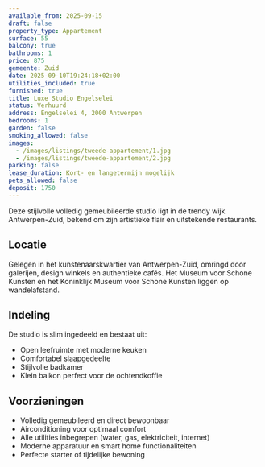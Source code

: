 ```yaml
---
available_from: 2025-09-15
draft: false
property_type: Appartement
surface: 55
balcony: true
bathrooms: 1
price: 875
gemeente: Zuid
date: 2025-09-10T19:24:18+02:00
utilities_included: true
furnished: true
title: Luxe Studio Engelselei
status: Verhuurd
address: Engelselei 4, 2000 Antwerpen
bedrooms: 1
garden: false
smoking_allowed: false
images:
  - /images/listings/tweede-appartement/1.jpg
  - /images/listings/tweede-appartement/2.jpg
parking: false
lease_duration: Kort- en langetermijn mogelijk
pets_allowed: false
deposit: 1750
---
```


Deze stijlvolle volledig gemeubileerde studio ligt in de trendy wijk Antwerpen-Zuid, bekend om zijn artistieke flair en uitstekende restaurants.

## Locatie
Gelegen in het kunstenaarskwartier van Antwerpen-Zuid, omringd door galerijen, design winkels en authentieke cafés. Het Museum voor Schone Kunsten en het Koninklijk Museum voor Schone Kunsten liggen op wandelafstand.

## Indeling
De studio is slim ingedeeld en bestaat uit:
- Open leefruimte met moderne keuken
- Comfortabel slaapgedeelte
- Stijlvolle badkamer
- Klein balkon perfect voor de ochtendkoffie

## Voorzieningen
- Volledig gemeubileerd en direct bewoonbaar
- Airconditioning voor optimaal comfort
- Alle utilities inbegrepen (water, gas, elektriciteit, internet)
- Moderne apparatuur en smart home functionaliteiten
- Perfecte starter of tijdelijke bewoning
